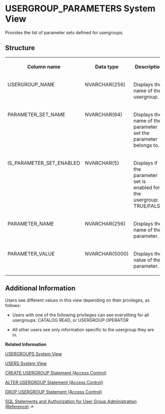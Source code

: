 <!-- loio365bd214980f44bc91d39ca5f0135a2e -->

# USERGROUP\_PARAMETERS System View

Provides the list of parameter sets defined for usergroups.



<a name="loio365bd214980f44bc91d39ca5f0135a2e___a_f_l__p_a_c_k_a_g_e_s_1struct_AFL_PACKAGES"/>

## Structure


<table>
<tr>
<th valign="top">

Column name



</th>
<th valign="top">

Data type



</th>
<th valign="top">

Description



</th>
</tr>
<tr>
<td valign="top">

USERGROUP\_NAME



</td>
<td valign="top">

NVARCHAR\(256\)



</td>
<td valign="top">

Displays the name of the usergroup.



</td>
</tr>
<tr>
<td valign="top">

PARAMETER\_SET\_NAME



</td>
<td valign="top">

NVARCHAR\(64\)



</td>
<td valign="top">

Displays the name of the parameter set the parameter belongs to.



</td>
</tr>
<tr>
<td valign="top">

IS\_PARAMETER\_SET\_ENABLED



</td>
<td valign="top">

NVARCHAR\(5\)



</td>
<td valign="top">

Displays if the parameter set is enabled for the usergroup: TRUE/FALSE.



</td>
</tr>
<tr>
<td valign="top">

PARAMETER\_NAME



</td>
<td valign="top">

NVARCHAR\(256\)



</td>
<td valign="top">

Displays the name of the parameter.



</td>
</tr>
<tr>
<td valign="top">

PARAMETER\_VALUE



</td>
<td valign="top">

NVARCHAR\(5000\)



</td>
<td valign="top">

Displays the value of the parameter.



</td>
</tr>
</table>



<a name="loio365bd214980f44bc91d39ca5f0135a2e__section_phz_dcb_x2b"/>

## Additional Information

Users see different values in this view depending on their privileges, as follows:

-   Users with one of the following privileges can see everything for all usergroups: CATALOG READ, or USERGROUP OPERATOR

-   All other users see only information specific to the usergroup they are in.


**Related Information**  


[USERGROUPS System View](usergroups-system-view-ac342d0.md "Provides details on all user groups.")

[USERS System View](users-system-view-2102609.md "Lists all users.")

[CREATE USERGROUP Statement \(Access Control\)](../../010-SQL-Reference/012-SQL-Statements/create-usergroup-statement-access-control-9869125.md "Creates a usergroup.")

[ALTER USERGROUP Statement \(Access Control\)](../../010-SQL-Reference/012-SQL-Statements/alter-usergroup-statement-access-control-aa94ca8.md "Alters a usergroup.")

[DROP USERGROUP Statement \(Access Control\)](../../010-SQL-Reference/012-SQL-Statements/drop-usergroup-statement-access-control-6dc0ada.md "Removes a user group from the database.")

[SQL Statements and Authorization for User Group Administration (Reference)](https://help.sap.com/viewer/c82f8d6a84c147f8b78bf6416dae7290/2023_2_QRC/en-US/bdc34546fcdf4d24b58b1235dda68ec8.html "Creating and configuring user groups requires different combinations of privileges.") :arrow_upper_right:

